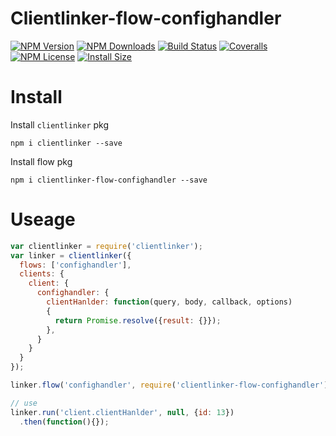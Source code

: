Clientlinker-flow-confighandler
==============================

[![NPM Version][npm-image]][npm-url]
[![NPM Downloads][downloads-image]][npm-url]
[![Build Status][travis-image]][travis-url]
[![Coveralls][coveralls-image]][coveralls-url]
[![NPM License][license-image]][npm-url]
[![Install Size][install-size-image]][install-size-url]


# Install

Install `clientlinker` pkg

```shell
npm i clientlinker --save
```

Install flow pkg

```shell
npm i clientlinker-flow-confighandler --save
```


# Useage

```javascript
var clientlinker = require('clientlinker');
var linker = clientlinker({
  flows: ['confighandler'],
  clients: {
    client: {
      confighandler: {
        clientHanlder: function(query, body, callback, options)
        {
          return Promise.resolve({result: {}});
        },
      }
    }
  }
});

linker.flow('confighandler', require('clientlinker-flow-confighandler'));

// use
linker.run('client.clientHanlder', null, {id: 13})
  .then(function(){});
```


[npm-image]: https://img.shields.io/npm/v/clientlinker-flow-confighandler.svg
[downloads-image]: https://img.shields.io/npm/dm/clientlinker-flow-confighandler.svg
[npm-url]: https://www.npmjs.org/package/clientlinker-flow-confighandler
[travis-image]: https://img.shields.io/travis/Bacra/node-clientlinker/master.svg?label=linux
[travis-url]: https://travis-ci.org/Bacra/node-clientlinker
[coveralls-image]: https://img.shields.io/coveralls/Bacra/node-clientlinker.svg
[coveralls-url]: https://coveralls.io/github/Bacra/node-clientlinker
[license-image]: https://img.shields.io/npm/l/clientlinker-flow-confighandler.svg
[install-size-url]: https://packagephobia.now.sh/result?p=clientlinker-flow-confighandler
[install-size-image]: https://packagephobia.now.sh/badge?p=clientlinker-flow-confighandler
